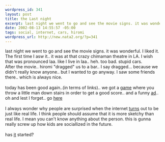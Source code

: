 ```yaml
--- 
wordpress_id: 341
layout: post
title: the Last night
excerpt: last night we went to go and see the movie signs. it was wonderful. I liked it. The first time I asw it.. it was at that crazy chimaman theatre in LA. I wish that was pronounced laa. like I live in laa.. heh. too bad. stupid cars. After the movie.. hiromi "dragged" us to a bar.. I say dragged... because we didn't really know anyone.. but I wanted to go anyway. I saw some friends there.. whi...
date: 2002-08-13 14:55:57 -05:00
tags: social, internet, cars, hiromi
wordpress_url: http://new.nata2.org/?p=341
---
```

last night we went to go and see the movie signs. it was wonderful. I liked it. The first time I asw it.. it was at that crazy chimaman theatre in LA. I wish that was pronounced laa. like I live in laa.. heh. too bad. stupid cars. <br/>After the movie.. hiromi "dragged" us to a bar.. I say dragged... because we didn't really know anyone.. but I wanted to go anyway. I saw some friends there.. which is always nice.<br/><br/>today has been good again..(in terms of links).. we got a <a href="http://taat.planet-d.net/taat/porrasturvat/">game</a> where you throw a little man down stairs in order to get a good score.. and a funny <a href="http://www.nottingham.ac.uk/~ulzkls/Advertisement.htm">ad</a>.. oh and lest I forget.. go <a href="http://homepage.mac.com/davezilla/">here</a><br/><br/>I always wonder why people are surprised when the internet <a href="http://www.syracuse.com/news/poststandard/index.ssf?/base/news-3/1029230304179082.xml">turns</a> out to be just like real life. I think people should assume that it is more sketchy than real life. I mean you can't know anything about the person. this is gunna really screw up how kids are sociallized in the future. <br/><br/>has <a href="http://www.worldtribune.com/worldtribune/breaking_1.html">it</a> started?
